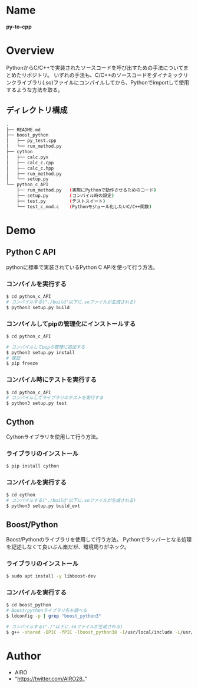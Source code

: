# Name

**py-to-cpp**

# Overview

PythonからC/C++で実装されたソースコードを呼び出すための手法についてまとめたリポジトリ。
いずれの手法も、C/C++のソースコードをダイナミックリンクライブラリ(.so)ファイルにコンパイルしてから、Pythonでimportして使用するような方法を取る。

## ディレクトリ構成

```bash
.
├── README.md
├── boost_python
│   ├── py_test.cpp
│   └── run_method.py
├── cython
│   ├── calc.pyx
│   ├── calc_c.cpp
│   ├── calc_c.hpp
│   ├── run_method.py
│   └── setup.py
└── python_c_API
    ├── run_method.py	(実際にPythonで動作させるためのコード)
    ├── setup.py		(コンパイル時の設定)
    ├── test.py			(テストスイート)
    └── test_c_mod.c	(Pythonモジュール化したいC/C++関数)
```

# Demo

## Python C API

pythonに標準で実装されているPython C APIを使って行う方法。

### コンパイルを実行する

```bash
$ cd python_c_API
# コンパイルする("./build"以下に.soファイルが生成される)
$ python3 setup.py build
```

### コンパイルしてpipの管理化にインストールする

```bash
$ cd python_c_API

# コンパイルしてpipの管理に追加する
$ python3 setup.py install
# 確認
$ pip freeze
```

### コンパイル時にテストを実行する

```bash
$ cd python_c_API
# コンパイルしてライブラリのテストを実行する
$ python3 setup.py test
```

## Cython

Cythonライブラリを使用して行う方法。

### ライブラリのインストール

```bash
$ pip install cython
```

### コンパイルを実行する

```bash
$ cd cython
# コンパイルする("./build"以下に.soファイルが生成される)
$ python3 setup.py build_ext
```

## Boost/Python

Boost/Pythonのライブラリを使用して行う方法。
Pythonでラッパーとなる処理を記述しなくて良いぶん楽だが、環境周りがネック。

### ライブラリのインストール

```bash
$ sudo apt install -y libboost-dev
```

### コンパイルを実行する

```bash
$ cd boost_python
# Boost/pythonライブラリ名を調べる
$ ldconfig -p | grep "boost_python3"

# コンパイルする("./"以下に.soファイルが生成される)
$ g++ -shared -DPIC -fPIC -lboost_python38 -I/usr/local/include -L/usr/local/lib $(python3-config --includes) -o py_test.so py_test.cpp
```

# Author

- AIRO
- "https://twitter.com/AIRO28_"

